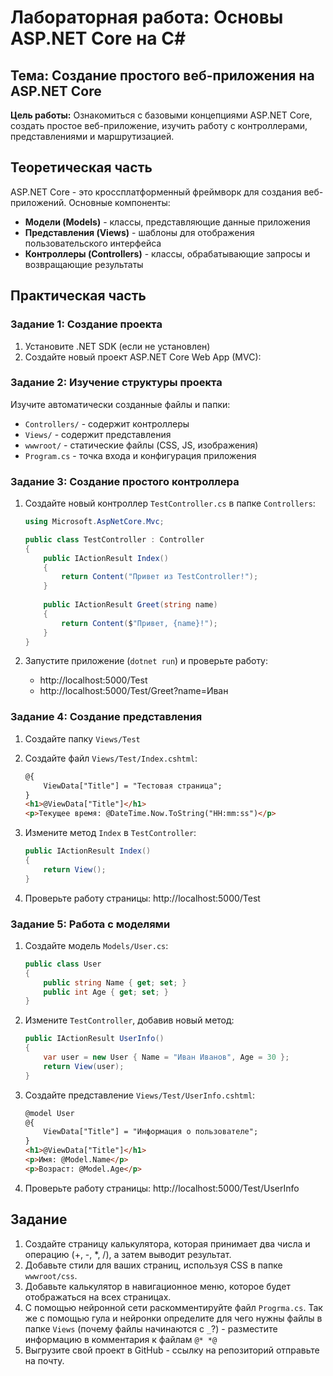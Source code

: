 # Лабораторная работа: Основы ASP.NET Core на C#

## Тема: Создание простого веб-приложения на ASP.NET Core

**Цель работы:** Ознакомиться с базовыми концепциями ASP.NET Core, создать простое веб-приложение, изучить работу с контроллерами, представлениями и маршрутизацией.

## Теоретическая часть

ASP.NET Core - это кроссплатформенный фреймворк для создания веб-приложений. Основные компоненты:
- **Модели (Models)** - классы, представляющие данные приложения
- **Представления (Views)** - шаблоны для отображения пользовательского интерфейса
- **Контроллеры (Controllers)** - классы, обрабатывающие запросы и возвращающие результаты

## Практическая часть

### Задание 1: Создание проекта

1. Установите .NET SDK (если не установлен)
2. Создайте новый проект ASP.NET Core Web App (MVC):

### Задание 2: Изучение структуры проекта

Изучите автоматически созданные файлы и папки:
- `Controllers/` - содержит контроллеры
- `Views/` - содержит представления
- `wwwroot/` - статические файлы (CSS, JS, изображения)
- `Program.cs` - точка входа и конфигурация приложения

### Задание 3: Создание простого контроллера

1. Создайте новый контроллер `TestController.cs` в папке `Controllers`:
   ```csharp
   using Microsoft.AspNetCore.Mvc;
   
   public class TestController : Controller
   {
       public IActionResult Index()
       {
           return Content("Привет из TestController!");
       }
       
       public IActionResult Greet(string name)
       {
           return Content($"Привет, {name}!");
       }
   }
   ```

2. Запустите приложение (`dotnet run`) и проверьте работу:
   - http://localhost:5000/Test
   - http://localhost:5000/Test/Greet?name=Иван

### Задание 4: Создание представления

1. Создайте папку `Views/Test`
2. Создайте файл `Views/Test/Index.cshtml`:
   ```html
   @{
       ViewData["Title"] = "Тестовая страница";
   }
   <h1>@ViewData["Title"]</h1>
   <p>Текущее время: @DateTime.Now.ToString("HH:mm:ss")</p>
   ```

3. Измените метод `Index` в `TestController`:
   ```csharp
   public IActionResult Index()
   {
       return View();
   }
   ```

4. Проверьте работу страницы: http://localhost:5000/Test

### Задание 5: Работа с моделями

1. Создайте модель `Models/User.cs`:
   ```csharp
   public class User
   {
       public string Name { get; set; }
       public int Age { get; set; }
   }
   ```

2. Измените `TestController`, добавив новый метод:
   ```csharp
   public IActionResult UserInfo()
   {
       var user = new User { Name = "Иван Иванов", Age = 30 };
       return View(user);
   }
   ```

3. Создайте представление `Views/Test/UserInfo.cshtml`:
   ```html
   @model User
   @{
       ViewData["Title"] = "Информация о пользователе";
   }
   <h1>@ViewData["Title"]</h1>
   <p>Имя: @Model.Name</p>
   <p>Возраст: @Model.Age</p>
   ```

4. Проверьте работу страницы: http://localhost:5000/Test/UserInfo

## Задание

1. Создайте страницу калькулятора, которая принимает два числа и операцию (+, -, *, /), а затем выводит результат.
2. Добавьте стили для ваших страниц, используя CSS в папке `wwwroot/css`.
3. Добавьте калькулятор в навигационное меню, которое будет отображаться на всех страницах.
4. С помощью нейронной сети раскомментируйте файл `Progrma.cs`. Так же с помощью гула и нейронки определите для чего нужны файлы в папке `Views` (почему файлы начинаются с `_`?) - разместите информацию в комментария к файлам `@* *@`
5. Выгрузите свой проект в GitHub - ссылку на репозиторий отправьте на почту.
